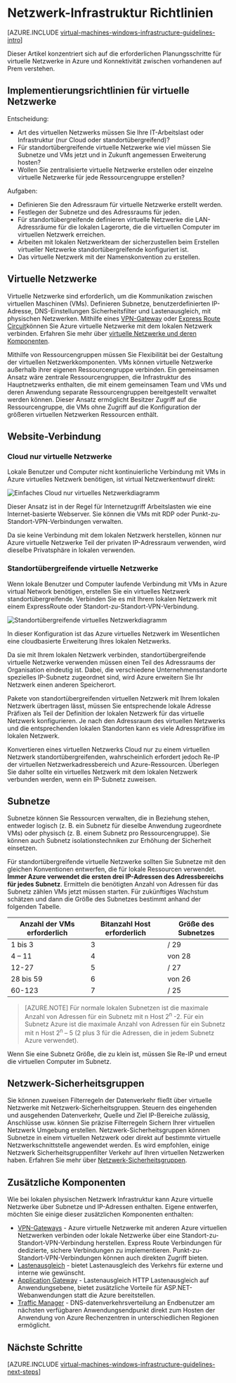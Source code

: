 <properties
    pageTitle="Netzwerk-Infrastruktur Richtlinien | Microsoft Azure"
    description="Erfahren Sie mehr über wichtigen Entwurf und Implementierung von Richtlinien für die Bereitstellung von virtuellen Netzwerken in Azure Infrastrukturdienste."
    documentationCenter=""
    services="virtual-machines-windows"
    authors="iainfoulds"
    manager="timlt"
    editor=""
    tags="azure-resource-manager"/>

<tags
    ms.service="virtual-machines-windows"
    ms.workload="infrastructure-services"
    ms.tgt_pltfrm="vm-windows"
    ms.devlang="na"
    ms.topic="article"
    ms.date="09/08/2016"
    ms.author="iainfou"/>

# <a name="networking-infrastructure-guidelines"></a>Netzwerk-Infrastruktur Richtlinien

[AZURE.INCLUDE [virtual-machines-windows-infrastructure-guidelines-intro](../../includes/virtual-machines-windows-infrastructure-guidelines-intro.md)] 

Dieser Artikel konzentriert sich auf die erforderlichen Planungsschritte für virtuelle Netzwerke in Azure und Konnektivität zwischen vorhandenen auf Prem verstehen.


## <a name="implementation-guidelines-for-virtual-networks"></a>Implementierungsrichtlinien für virtuelle Netzwerke

Entscheidung:

- Art des virtuellen Netzwerks müssen Sie Ihre IT-Arbeitslast oder Infrastruktur (nur Cloud oder standortübergreifend)?
- Für standortübergreifende virtuelle Netzwerke wie viel müssen Sie Subnetze und VMs jetzt und in Zukunft angemessen Erweiterung hosten?
- Wollen Sie zentralisierte virtuelle Netzwerke erstellen oder einzelne virtuelle Netzwerke für jede Ressourcengruppe erstellen?

Aufgaben:

- Definieren Sie den Adressraum für virtuelle Netzwerke erstellt werden.
- Festlegen der Subnetze und des Adressraums für jeden.
- Für standortübergreifende definieren virtuelle Netzwerke die LAN-Adressräume für die lokalen Lagerorte, die die virtuellen Computer im virtuellen Netzwerk erreichen.
- Arbeiten mit lokalen Netzwerkteam der sicherzustellen beim Erstellen virtueller Netzwerke standortübergreifende konfiguriert ist.
- Das virtuelle Netzwerk mit der Namenskonvention zu erstellen.


## <a name="virtual-networks"></a>Virtuelle Netzwerke

Virtuelle Netzwerke sind erforderlich, um die Kommunikation zwischen virtuellen Maschinen (VMs). Definieren Subnetze, benutzerdefinierten IP-Adresse, DNS-Einstellungen Sicherheitsfilter und Lastenausgleich, mit physischen Netzwerken. Mithilfe eines [VPN-Gateway](../vpn-gateway/vpn-gateway-about-vpngateways.md) oder [Express Route Circuit](../expressroute/expressroute-introduction.md)können Sie Azure virtuelle Netzwerke mit dem lokalen Netzwerk verbinden. Erfahren Sie mehr über [virtuelle Netzwerke und deren Komponenten](../virtual-network/virtual-networks-overview.md).

Mithilfe von Ressourcengruppen müssen Sie Flexibilität bei der Gestaltung der virtuellen Netzwerkkomponenten. VMs können virtuelle Netzwerke außerhalb ihrer eigenen Ressourcengruppe verbinden. Ein gemeinsamen Ansatz wäre zentrale Ressourcengruppen, die Infrastruktur des Hauptnetzwerks enthalten, die mit einem gemeinsamen Team und VMs und deren Anwendung separate Ressourcengruppen bereitgestellt verwaltet werden können. Dieser Ansatz ermöglicht Besitzer Zugriff auf die Ressourcengruppe, die VMs ohne Zugriff auf die Konfiguration der größeren virtuellen Netzwerken Ressourcen enthält.

## <a name="site-connectivity"></a>Website-Verbindung

### <a name="cloud-only-virtual-networks"></a>Cloud nur virtuelle Netzwerke
Lokale Benutzer und Computer nicht kontinuierliche Verbindung mit VMs in Azure virtuelles Netzwerk benötigen, ist virtual Netzwerkentwurf direkt:

![Einfaches Cloud nur virtuelles Netzwerkdiagramm](./media/virtual-machines-common-infrastructure-service-guidelines/vnet01.png)

Dieser Ansatz ist in der Regel für Internetzugriff Arbeitslasten wie eine Internet-basierte Webserver. Sie können die VMs mit RDP oder Punkt-zu-Standort-VPN-Verbindungen verwalten.

Da sie keine Verbindung mit dem lokalen Netzwerk herstellen, können nur Azure virtuelle Netzwerke Teil der privaten IP-Adressraum verwenden, wird dieselbe Privatsphäre in lokalen verwenden.


### <a name="cross-premises-virtual-networks"></a>Standortübergreifende virtuelle Netzwerke
Wenn lokale Benutzer und Computer laufende Verbindung mit VMs in Azure virtual Network benötigen, erstellen Sie ein virtuelles Netzwerk standortübergreifende.  Verbinden Sie es mit Ihrem lokalen Netzwerk mit einem ExpressRoute oder Standort-zu-Standort-VPN-Verbindung.

![Standortübergreifende virtuelles Netzwerkdiagramm](./media/virtual-machines-common-infrastructure-service-guidelines/vnet02.png)

In dieser Konfiguration ist das Azure virtuelles Netzwerk im Wesentlichen eine cloudbasierte Erweiterung Ihres lokalen Netzwerks.

Da sie mit Ihrem lokalen Netzwerk verbinden, standortübergreifende virtuelle Netzwerke verwenden müssen einen Teil des Adressraums der Organisation eindeutig ist. Dabei, die verschiedene Unternehmensstandorte spezielles IP-Subnetz zugeordnet sind, wird Azure erweitern Sie Ihr Netzwerk einen anderen Speicherort.

Pakete von standortübergreifenden virtuellen Netzwerk mit Ihrem lokalen Netzwerk übertragen lässt, müssen Sie entsprechende lokale Adresse Präfixen als Teil der Definition der lokalen Netzwerk für das virtuelle Netzwerk konfigurieren. Je nach den Adressraum des virtuellen Netzwerks und die entsprechenden lokalen Standorten kann es viele Adresspräfixe im lokalen Netzwerk.

Konvertieren eines virtuellen Netzwerks Cloud nur zu einem virtuellen Netzwerk standortübergreifenden, wahrscheinlich erfordert jedoch Re-IP der virtuellen Netzwerkadressbereich und Azure-Ressourcen. Überlegen Sie daher sollte ein virtuelles Netzwerk mit dem lokalen Netzwerk verbunden werden, wenn ein IP-Subnetz zuweisen.

## <a name="subnets"></a>Subnetze
Subnetze können Sie Ressourcen verwalten, die in Beziehung stehen, entweder logisch (z. B. ein Subnetz für dieselbe Anwendung zugeordnete VMs) oder physisch (z. B. einem Subnetz pro Ressourcengruppe). Sie können auch Subnetz isolationstechniken zur Erhöhung der Sicherheit einsetzen.

Für standortübergreifende virtuelle Netzwerke sollten Sie Subnetze mit den gleichen Konventionen entwerfen, die für lokale Ressourcen verwendet. **Immer Azure verwendet die ersten drei IP-Adressen des Adressbereichs für jedes Subnetz**. Ermitteln die benötigten Anzahl von Adressen für das Subnetz zählen VMs jetzt müssen starten. Für zukünftiges Wachstum schätzen und dann die Größe des Subnetzes bestimmt anhand der folgenden Tabelle.

Anzahl der VMs erforderlich | Bitanzahl Host erforderlich | Größe des Subnetzes
--- | --- | ---
1 bis 3 | 3 | / 29
4 – 11     | 4 | von 28
12-27 | 5 | / 27
28 bis 59 | 6 | von 26
60-123 | 7 | / 25

> [AZURE.NOTE] Für normale lokalen Subnetzen ist die maximale Anzahl von Adressen für ein Subnetz mit n Host 2<sup>n</sup> -2. Für ein Subnetz Azure ist die maximale Anzahl von Adressen für ein Subnetz mit n Host 2<sup>n</sup> – 5 (2 plus 3 für die Adressen, die in jedem Subnetz Azure verwendet).

Wenn Sie eine Subnetz Größe, die zu klein ist, müssen Sie Re-IP und erneut die virtuellen Computer im Subnetz.


## <a name="network-security-groups"></a>Netzwerk-Sicherheitsgruppen
Sie können zuweisen Filterregeln der Datenverkehr fließt über virtuelle Netzwerke mit Netzwerk-Sicherheitsgruppen. Steuern des eingehenden und ausgehenden Datenverkehr, Quelle und Ziel IP-Bereiche zulässig, Anschlüsse usw. können Sie präzise Filterregeln Sichern Ihrer virtuellen Netzwerk Umgebung erstellen. Netzwerk-Sicherheitsgruppen können Subnetze in einem virtuellen Netzwerk oder direkt auf bestimmte virtuelle Netzwerkschnittstelle angewendet werden. Es wird empfohlen, einige Netzwerk Sicherheitsgruppenfilter Verkehr auf Ihren virtuellen Netzwerken haben. Erfahren Sie mehr über [Netzwerk-Sicherheitsgruppen](../virtual-network/virtual-networks-nsg.md).


## <a name="additional-network-components"></a>Zusätzliche Komponenten
Wie bei lokalen physischen Netzwerk Infrastruktur kann Azure virtuelle Netzwerke über Subnetze und IP-Adressen enthalten. Eigene entwerfen, möchten Sie einige dieser zusätzlichen Komponenten enthalten:

- [VPN-Gateways](../vpn-gateway/vpn-gateway-about-vpngateways.md) - Azure virtuelle Netzwerke mit anderen Azure virtuellen Netzwerken verbinden oder lokale Netzwerke über eine Standort-zu-Standort-VPN-Verbindung herstellen. Express Route Verbindungen für dedizierte, sichere Verbindungen zu implementieren. Punkt-zu-Standort-VPN-Verbindungen können auch direkten Zugriff bieten.
- [Lastenausgleich](../load-balancer/load-balancer-overview.md) - bietet Lastenausgleich des Verkehrs für externe und interne wie gewünscht.
- [Application Gateway](../application-gateway/application-gateway-introduction.md) - Lastenausgleich HTTP Lastenausgleich auf Anwendungsebene, bietet zusätzliche Vorteile für ASP.NET-Webanwendungen statt die Azure bereitstellen.
- [Traffic Manager](../traffic-manager/traffic-manager-overview.md) - DNS-datenverkehrsverteilung an Endbenutzer am nächsten verfügbaren Anwendungsendpunkt direkt zum Hosten der Anwendung von Azure Rechenzentren in unterschiedlichen Regionen ermöglicht.


## <a name="next-steps"></a>Nächste Schritte

[AZURE.INCLUDE [virtual-machines-windows-infrastructure-guidelines-next-steps](../../includes/virtual-machines-windows-infrastructure-guidelines-next-steps.md)] 